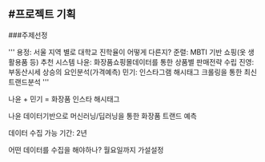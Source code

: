 #프로젝트 기획
---

###주제선정

'''
용정: 서울 지역 별로 대학교 진학율이 어떻게 다른지?
준렬: MBTI 기반 쇼핑(옷 생활용품 등) 추천 시스템
나윤: 화장품쇼핑몰데이터를 통한 상품별 판매전략 수립
진영: 부동산시세 상승의 요인분석(가격예측)
민기: 인스타그램 해시태그 크롤링을 통한 최신 트랜드분석
'''

나윤 + 민기 = 화장품 인스타 해시태그

나윤 데이터기반으로
머신러닝/딥러닝을 통한 화장품 트랜드 예측

데이터 수집 가능 기간: 2년

어떤 데이터를 수집을 해야하나?
월요일까지 가설설정
